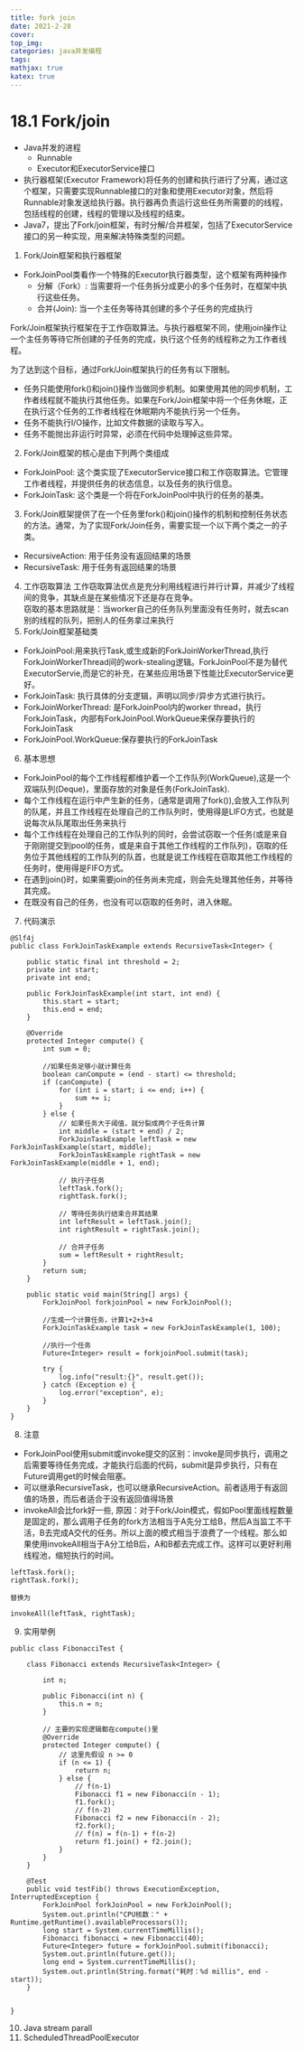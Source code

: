 ```yaml
---
title: fork join
date: 2021-2-28
cover:
top_img:
categories: java并发编程
tags: 
mathjax: true
katex: true
---
```

# 18.1 Fork/join

- Java并发的进程
    + Runnable
    + Executor和ExecutorService接口
- 执行器框架(Executor Framework)将任务的创建和执行进行了分离，通过这个框架，只需要实现Runnable接口的对象和使用Executor对象，然后将Runnable对象发送给执行器。执行器再负责运行这些任务所需要的的线程，包括线程的创建，线程的管理以及线程的结束。
- Java7，提出了Fork/join框架，有时分解/合并框架，包括了ExecutorService接口的另一种实现，用来解决特殊类型的问题。

1. Fork/Join框架和执行器框架
- ForkJoinPool类看作一个特殊的Executor执行器类型，这个框架有两种操作
    + 分解（Fork）: 当需要将一个任务拆分成更小的多个任务时，在框架中执行这些任务。
    + 合并(Join): 当一个主任务等待其创建的多个子任务的完成执行

Fork/Join框架执行框架在于工作窃取算法。与执行器框架不同，使用join操作让一个主任务等待它所创建的子任务的完成，执行这个任务的线程称之为工作者线程。

为了达到这个目标，通过Fork/Join框架执行的任务有以下限制。
- 任务只能使用fork()和join()操作当做同步机制。如果使用其他的同步机制，工作者线程就不能执行其他任务。如果在Fork/Join框架中将一个任务休眠，正在执行这个任务的工作者线程在休眠期内不能执行另一个任务。
- 任务不能执行I/O操作，比如文件数据的读取与写入。
- 任务不能抛出非运行时异常，必须在代码中处理掉这些异常。
2. Fork/Join框架的核心是由下列两个类组成
- ForkJoinPool: 这个类实现了ExecutorService接口和工作窃取算法。它管理工作者线程，并提供任务的状态信息，以及任务的执行信息。
- ForkJoinTask: 这个类是一个将在ForkJoinPool中执行的任务的基类。
3. Fork/Join框架提供了在一个任务里fork()和join()操作的机制和控制任务状态的方法。通常，为了实现Fork/Join任务，需要实现一个以下两个类之一的子类。
- RecursiveAction: 用于任务没有返回结果的场景
- RecursiveTask: 用于任务有返回结果的场景
4. 工作窃取算法
工作窃取算法优点是充分利用线程进行并行计算，并减少了线程间的竞争，其缺点是在某些情况下还是存在竞争。<br>窃取的基本思路就是：当worker自己的任务队列里面没有任务时，就去scan别的线程的队列，把别人的任务拿过来执行
5. Fork/Join框架基础类
- ForkJoinPool:用来执行Task,或生成新的ForkJoinWorkerThread,执行ForkJoinWorkerThread间的work-stealing逻辑。ForkJoinPool不是为替代ExecutorServie,而是它的补充，在某些应用场景下性能比ExecutorService更好。
- ForkJoinTask: 执行具体的分支逻辑，声明以同步/异步方式进行执行。
- ForkJoinWorkerThread: 是ForkJoinPool内的worker thread，执行ForkJoinTask，内部有ForkJoinPool.WorkQueue来保存要执行的ForkJoinTask
- ForkJoinPool.WorkQueue:保存要执行的ForkJoinTask
6. 基本思想
- ForkJoinPool的每个工作线程都维护着一个工作队列(WorkQueue),这是一个双端队列(Deque)，里面存放的对象是任务(ForkJoinTask).
- 每个工作线程在运行中产生新的任务，(通常是调用了fork()),会放入工作队列的队尾，并且工作线程在处理自己的工作队列时，使用得是LIFO方式，也就是说每次从队尾取出任务来执行
- 每个工作线程在处理自己的工作队列的同时，会尝试窃取一个任务(或是来自于刚刚提交到pool的任务，或是来自于其他工作线程的工作队列)，窃取的任务位于其他线程的工作队列的队首，也就是说工作线程在窃取其他工作线程的任务时，使用得是FIFO方式。
- 在遇到join()时，如果需要join的任务尚未完成，则会先处理其他任务，并等待其完成。
- 在既没有自己的任务，也没有可以窃取的任务时，进入休眠。
7. 代码演示
```
@Slf4j
public class ForkJoinTaskExample extends RecursiveTask<Integer> {

    public static final int threshold = 2;
    private int start;
    private int end;

    public ForkJoinTaskExample(int start, int end) {
        this.start = start;
        this.end = end;
    }

    @Override
    protected Integer compute() {
        int sum = 0;

        //如果任务足够小就计算任务
        boolean canCompute = (end - start) <= threshold;
        if (canCompute) {
            for (int i = start; i <= end; i++) {
                sum += i;
            }
        } else {
            // 如果任务大于阈值，就分裂成两个子任务计算
            int middle = (start + end) / 2;
            ForkJoinTaskExample leftTask = new ForkJoinTaskExample(start, middle);
            ForkJoinTaskExample rightTask = new ForkJoinTaskExample(middle + 1, end);

            // 执行子任务
            leftTask.fork();
            rightTask.fork();

            // 等待任务执行结束合并其结果
            int leftResult = leftTask.join();
            int rightResult = rightTask.join();

            // 合并子任务
            sum = leftResult + rightResult;
        }
        return sum;
    }

    public static void main(String[] args) {
        ForkJoinPool forkjoinPool = new ForkJoinPool();

        //生成一个计算任务，计算1+2+3+4
        ForkJoinTaskExample task = new ForkJoinTaskExample(1, 100);

        //执行一个任务
        Future<Integer> result = forkjoinPool.submit(task);

        try {
            log.info("result:{}", result.get());
        } catch (Exception e) {
            log.error("exception", e);
        }
    }
}
```
8. 注意
- ForkJoinPool使用submit或invoke提交的区别：invoke是同步执行，调用之后需要等待任务完成，才能执行后面的代码，submit是异步执行，只有在Future调用get的时候会阻塞。
- 可以继承RecursiveTask，也可以继承RecursiveAction。前者适用于有返回值的场景，而后者适合于没有返回值得场景
- invokeAll会比fork好一些, 原因：对于Fork/Join模式，假如Pool里面线程数量是固定的，那么调用子任务的fork方法相当于A先分工给B，然后A当监工不干活，B去完成A交代的任务。所以上面的模式相当于浪费了一个线程。那么如果使用invokeAll相当于A分工给B后，A和B都去完成工作。这样可以更好利用线程池，缩短执行的时间。
```
leftTask.fork();  
rightTask.fork();

替换为

invokeAll(leftTask, rightTask);
```
9. 实用举例
```
public class FibonacciTest {

    class Fibonacci extends RecursiveTask<Integer> {

        int n;

        public Fibonacci(int n) {
            this.n = n;
        }

        // 主要的实现逻辑都在compute()里
        @Override
        protected Integer compute() {
            // 这里先假设 n >= 0
            if (n <= 1) {
                return n;
            } else {
                // f(n-1)
                Fibonacci f1 = new Fibonacci(n - 1);
                f1.fork();
                // f(n-2)
                Fibonacci f2 = new Fibonacci(n - 2);
                f2.fork();
                // f(n) = f(n-1) + f(n-2)
                return f1.join() + f2.join();
            }
        }
    }

    @Test
    public void testFib() throws ExecutionException, InterruptedException {
        ForkJoinPool forkJoinPool = new ForkJoinPool();
        System.out.println("CPU核数：" + Runtime.getRuntime().availableProcessors());
        long start = System.currentTimeMillis();
        Fibonacci fibonacci = new Fibonacci(40);
        Future<Integer> future = forkJoinPool.submit(fibonacci);
        System.out.println(future.get());
        long end = System.currentTimeMillis();
        System.out.println(String.format("耗时：%d millis", end - start));
    }


}
```
10. Java stream parall
11. ScheduledThreadPoolExecutor